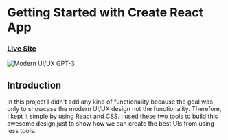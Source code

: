 # Getting Started with Create React App

### [Live Site](https://modern-ui-ux-design.netlify.app/)

![Modern UI/UX GPT-3](https://i.ibb.co/TR5LW9z/image.png)

## Introduction

In this project I didn't add any kind of functionality because the goal was only to showcase the modern UI/UX design not the functionality. Therefore, I kept it simple by using React and CSS. I used these two tools to build this awesome design just to show how we can create the best UIs from using less tools.
